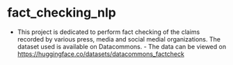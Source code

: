 # fact_checking_nlp
- This project is dedicated to perform fact checking of the claims recorded by various press, media and social medial organizations. The dataset used is available on Datacommons. - The data can be viewed on https://huggingface.co/datasets/datacommons_factcheck

